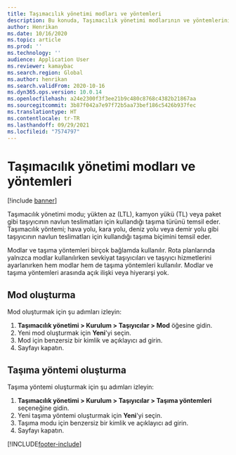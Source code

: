 ```yaml
---
title: Taşımacılık yönetimi modları ve yöntemleri
description: Bu konuda, Taşımacılık yönetimi modlarının ve yöntemlerinin nasıl ayarlanacağını gösterilmektedir.
author: Henrikan
ms.date: 10/16/2020
ms.topic: article
ms.prod: ''
ms.technology: ''
audience: Application User
ms.reviewer: kamaybac
ms.search.region: Global
ms.author: henrikan
ms.search.validFrom: 2020-10-16
ms.dyn365.ops.version: 10.0.14
ms.openlocfilehash: a24e2300f3f3ee21b9c480c8768c4382b21867aa
ms.sourcegitcommit: 3b87f042a7e97f72b5aa73bef186c5426b937fec
ms.translationtype: HT
ms.contentlocale: tr-TR
ms.lasthandoff: 09/29/2021
ms.locfileid: "7574797"
---
```

# <a name="transportation-management-modes-and-methods"></a>Taşımacılık yönetimi modları ve yöntemleri

[!include [banner](../includes/banner.md)]

Taşımacılık yönetimi modu; yükten az (LTL), kamyon yükü (TL) veya paket gibi taşıyıcının navlun teslimatları için kullandığı taşıma türünü temsil eder. Taşımacılık yöntemi; hava yolu, kara yolu, deniz yolu veya demir yolu gibi taşıyıcının navlun teslimatları için kullandığı taşıma biçimini temsil eder.

Modlar ve taşıma yöntemleri birçok bağlamda kullanılır. Rota planlarında yalnızca modlar kullanılırken sevkiyat taşıyıcıları ve taşıyıcı hizmetlerini ayarlanırken hem modlar hem de taşıma yöntemleri kullanılır. Modlar ve taşıma yöntemleri arasında açık ilişki veya hiyerarşi yok.

## <a name="create-a-mode"></a>Mod oluşturma

Mod oluşturmak için şu adımları izleyin:

1. **Taşımacılık yönetimi \> Kurulum \> Taşıyıcılar \> Mod** öğesine gidin.
1. Yeni mod oluşturmak için **Yeni**'yi seçin.
1. Mod için benzersiz bir kimlik ve açıklayıcı ad girin.
1. Sayfayı kapatın.

## <a name="create-a-transportation-method"></a>Taşıma yöntemi oluşturma

Taşıma yöntemi oluşturmak için şu adımları izleyin:

1. **Taşımacılık yönetimi \> Kurulum \> Taşıyıcılar \> Taşıma yöntemleri** seçeneğine gidin.
1. Yeni taşıma yöntemi oluşturmak için **Yeni**'yi seçin.
1. Taşıma modu için benzersiz bir kimlik ve açıklayıcı ad girin.
1. Sayfayı kapatın.


[!INCLUDE[footer-include](../../includes/footer-banner.md)]